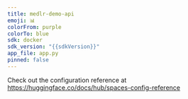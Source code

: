 ```yaml
---
title: medlr-demo-api
emoji: 📊
colorFrom: purple
colorTo: blue
sdk: docker
sdk_version: "{{sdkVersion}}"
app_file: app.py
pinned: false
---
```


Check out the configuration reference at https://huggingface.co/docs/hub/spaces-config-reference
